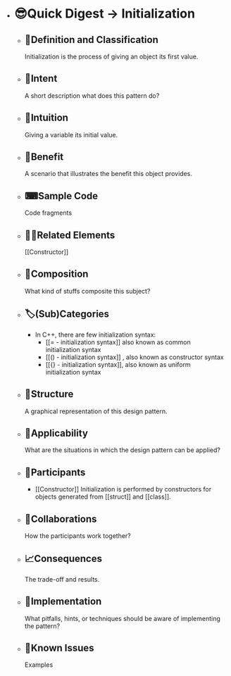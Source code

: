 - # 😎Quick Digest -> Initialization
	- ## 📝Definition and Classification
	  Initialization is the process of giving an object its first value.
	- ## 🎯Intent
	   A short description what does this pattern do?
	- ## 🧠Intuition
	  Giving a variable its initial value.
	- ## 🚀Benefit
	   A scenario that illustrates the benefit this object provides.
	- ## ⌨Sample Code
	   Code fragments
	- ## 🙋‍♂️Related Elements
	  [[Constructor]]
	- ## 🧪Composition
	  What kind of stuffs composite this subject?
	- ## 🏷(Sub)Categories
		- In C++, there are few initialization syntax:
			- [[= - initialization syntax]] also known as common initialization syntax
			- [[() - initialization syntax]] , also known as constructor syntax
			- [[{} - initialization syntax]], also known as uniform initialization syntax
	- ## 🧱Structure
	   A graphical representation of this design pattern.
	- ## 🤳Applicability
	   What are the situations in which the design pattern can be applied?
	- ## 🤼Participants
		- [[Constructor]]
		  Initialization is performed by constructors for objects generated from [[struct]] and [[class]].
	- ## 🤝Collaborations
	   How the participants work together?
	- ## 📈Consequences
	   The trade-off and results.
	- ## 🔎Implementation
	   What pitfalls, hints, or techniques should be aware of implementing the pattern?
	- ## 🤔Known Issues
	   Examples